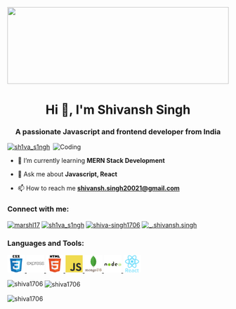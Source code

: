 <a href="#"><img width="100%" height="175px" src="https://img.search.brave.com/iWVAGNWKYsECnMfSoGuz86EXEWDOI3T5zMX9EbvgKJo/rs:fit:1200:360:1/g:ce/aHR0cHM6Ly93d3cu/dXhlYnUuY29tL3dw/LWNvbnRlbnQvdXBs/b2Fkcy8yMDE1LzA1/L3V4ZWJ1X2Jhbm5l/cl9sb3ZlXzE5MDN4/MzUwLmpwZw" alt=""></a>
<h1 align="center">Hi 👋, I'm Shivansh Singh</h1>
<h3 align="center">A passionate Javascript and frontend developer from India</h3>
<img align="right" alt="Coding" width="400" src="https://img.search.brave.com/N-JCMlTqsJSEJ4T31LcP0ZO6TMcue3wsrZWBJw2vvqU/rs:fit:632:225:1/g:ce/aHR0cHM6Ly90c2Uz/Lm1tLmJpbmcubmV0/L3RoP2lkPU9JUC5L/cXZpUjdpaXVPcHlU/elI0SXdpVUdRSGFG/aiZwaWQ9QXBp">

<p align="left"> <a href="https://twitter.com/sh1va_s1ngh" target="blank"><img src="https://img.shields.io/twitter/follow/sh1va_s1ngh?logo=twitter&style=for-the-badge" alt="sh1va_s1ngh" /></a> </p>

- 🌱 I’m currently learning **MERN Stack Development**

- 💬 Ask me about **Javascript, React**

- 📫 How to reach me **shivansh.singh20021@gmail.com**

<h3 align="left">Connect with me:</h3>
<p align="left">
<a href="https://codepen.io/marshl17" target="blank"><img align="center" src="https://raw.githubusercontent.com/rahuldkjain/github-profile-readme-generator/master/src/images/icons/Social/codepen.svg" alt="marshl17" height="30" width="40" /></a>
<a href="https://twitter.com/sh1va_s1ngh" target="blank"><img align="center" src="https://raw.githubusercontent.com/rahuldkjain/github-profile-readme-generator/master/src/images/icons/Social/twitter.svg" alt="sh1va_s1ngh" height="30" width="40" /></a>
<a href="https://linkedin.com/in/shiva-singh1706" target="blank"><img align="center" src="https://raw.githubusercontent.com/rahuldkjain/github-profile-readme-generator/master/src/images/icons/Social/linked-in-alt.svg" alt="shiva-singh1706" height="30" width="40" /></a>
<a href="https://instagram.com/_.shivansh.singh" target="blank"><img align="center" src="https://raw.githubusercontent.com/rahuldkjain/github-profile-readme-generator/master/src/images/icons/Social/instagram.svg" alt="_.shivansh.singh" height="30" width="40" /></a>
</p>

<h3 align="left">Languages and Tools:</h3>
<p align="left"> <a href="https://www.w3schools.com/css/" target="_blank" rel="noreferrer"> <img src="https://raw.githubusercontent.com/devicons/devicon/master/icons/css3/css3-original-wordmark.svg" alt="css3" width="40" height="40"/> </a> <a href="https://expressjs.com" target="_blank" rel="noreferrer"> <img src="https://raw.githubusercontent.com/devicons/devicon/master/icons/express/express-original-wordmark.svg" alt="express" width="40" height="40"/> </a> <a href="https://www.w3.org/html/" target="_blank" rel="noreferrer"> <img src="https://raw.githubusercontent.com/devicons/devicon/master/icons/html5/html5-original-wordmark.svg" alt="html5" width="40" height="40"/> </a> <a href="https://developer.mozilla.org/en-US/docs/Web/JavaScript" target="_blank" rel="noreferrer"> <img src="https://raw.githubusercontent.com/devicons/devicon/master/icons/javascript/javascript-original.svg" alt="javascript" width="40" height="40"/> </a> <a href="https://www.mongodb.com/" target="_blank" rel="noreferrer"> <img src="https://raw.githubusercontent.com/devicons/devicon/master/icons/mongodb/mongodb-original-wordmark.svg" alt="mongodb" width="40" height="40"/> </a> <a href="https://nodejs.org" target="_blank" rel="noreferrer"> <img src="https://raw.githubusercontent.com/devicons/devicon/master/icons/nodejs/nodejs-original-wordmark.svg" alt="nodejs" width="40" height="40"/> </a> <a href="https://reactjs.org/" target="_blank" rel="noreferrer"> <img src="https://raw.githubusercontent.com/devicons/devicon/master/icons/react/react-original-wordmark.svg" alt="react" width="40" height="40"/> </a> </p>

<p><img align="left" src="https://github-readme-stats.vercel.app/api/top-langs?username=shiva1706&show_icons=true&locale=en&layout=compact" alt="shiva1706" /></p>

<p>&nbsp;<img align="center" src="https://github-readme-stats.vercel.app/api?username=shiva1706&show_icons=true&locale=en" alt="shiva1706" /></p>

<p><img align="center" src="https://github-readme-streak-stats.herokuapp.com/?user=shiva1706&" alt="shiva1706" /></p>
